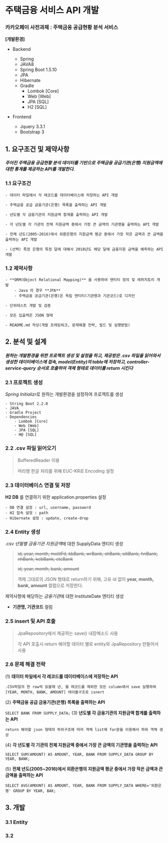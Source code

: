 # 주택금융 서비스 API 개발

### 카카오페이 사전과제 : 주택금융 공급현황 분석 서비스

**[개발환경]**
- Backend
	- Spring 
	- JAVA8
	- Spring Boot 1.5.10
	- JPA
	- Hibernate
	- Gradle
		- Lombok [Core]
		- Web [Web]
		- JPA [SQL]
		- H2 [SQL]

- Frontend 
  - Jquery 3.3.1
  - Bootstrap 3


## 1. 요구조건 및 제약사항
#### *주어진 **주택금융 공급현황 분석 데이터**를 기반으로 주택금융 공급기관(은행) 지원금액에 대한 통계를 제공하는 API를 개발한다.*

### 1.1 요구조건
```
- 데이터 파일에서 각 레코드를 데이터베이스에 저장하는 API 개발

- 주택금융 공급 금융기관(은행) 목록을 출력하는 API 개발

- 년도별 각 금융기관의 지원금액 합계를 출력하는 API 개발

- 각 년도별 각 기관의 전체 지원금액 중에서 가장 큰 금액의 기관명을 출력하는 API 개발 

- 전체 년도(2005~2016)에서 외환은행의 지원금액 평균 중에서 가장 작은 금액과 큰 금액을 출력하는 API 개발

- (선택) 특정 은행의 특정 달에 대해서 2018년도 해당 달에 금융지원 금액을 예측하는 API 개발
```

### 1.2 제약사항
```
- **ORM(Object Relational Mapping)** 을 사용하여 엔티티 정의 및 레퍼지토리 개발
	- Java 의 경우 **JPA**
	- 주택금융 공급기관(은행)은 독립 엔티티(기관명과 기관코드)로 디자인

- 단위테스트 개발 및 검증

- 모든 입출력은 JSON 형태

- README.md 작성(개발 프레임워크, 문제해결 전략, 빌드 및 실행방법)
```

## 2. 분석 및 설계
#### _원하는 개발환경을 위한 프로젝트 생성 및 설정을 하고, 제공받은 .csv 파일을 읽어와서 생성한 데이터베이스에 접속, model(Entity)의 table에 저장하고, controller-service-query 순서로 호출하여 객체 형태로 데이터를 return 시킨다_

### 2.1 프로젝트 생성
*Spring Initializr*로 원하는 개발환경을 설정하여 프로젝트를 생성
```
- String Boot 2.2.0
- JAVA
- Gradle Project
- Dependencies
	- Lombok [Core]
	- Web [Web]
	- JPA [SQL]
	- H@ [SQL]
```

### 2.2 .csv 파일 읽어오기
> BufferedReader 이용
>
> 머리행 한글 처리를 위해 EUC-KR로 Encoding 설정

### 2.3 데이터베이스 연결 및 저장
**H2 DB** 를 연결하기 위한 application.properties 설정
```
- DB 연결 설정 : url, username, password
- H2 접속 설정 : path
- Hibernate 설정 : update, create-drop
```

### 2.4 Entity 생성

.csv *년월별 금융기관 지원금액*에 대한 SupplyData 엔티티 생성
> ~~id, year, month, molitFd, kbBank, wrBank, shBank, sitiBank, hnBank, nhBank, kebBank, etcBank~~
>
> ~~id, year, month, bank, amount~~
>
> 객체 그대로의 JSON 형태로 return하기 위해, 고유 id 없이 **year, month, bank, amount** 컬럼으로 저장한다.

제약사항에 해당하는 *금융기관*에 대한 InstituteDate 엔티티 생성
- **기관명, 기관코드** 컬럼

### 2.5 insert 및 API 호출
> JpaRepository에서 제공하는 save() 내장메소드 사용
>
> 각 API 호출시 return 해야할 데이터 별로 entity와 JpaRepository 만들어서 사용

### 2.6 문제 해결 전략
(1) **데이터 파일에서 각 레코드를 데이터베이스에 저장하는 API**
```
.CSV파일의 한 row씩 읽을때 년, 월 레코드를 제외한 모든 column에서 save 실행하여 [YEAR, MONTH, BANK, AMOUNT] 테이블구조로 isnert
```

(2) **주택금융 공급 금융기관(은행) 목록을 출력하는 API**

`
SELECT BANK FROM SUPPLY_DATA;
`
(3) **년도별 각 금융기관의 지원금액 합계를 출력하는 API**

```
return 해야할 json 형태의 하위구조에 따라 객체 list에 for문을 이용해서 하위 객체 생성
```

(4) **각 년도별 각 기관의 전체 지원금액 중에서 가장 큰 금액의 기관명을 출력하는 API**

`
SELECT SUM(AMOUNT) AS AMOUNT, YEAR, BANK FROM SUPPLY_DATA GROUP BY YEAR, BANK;
`

(5) **전체 년도(2005~2016)에서 외환은행의 지원금액 평균 중에서 가장 작은 금액과 큰 금액을 출력하는 API**

`
SELECT AVG(AMOUNT) AS AMOUNT, YEAR, BANK FROM SUPPLY_DATA WHERE='외환은행' GROUP BY YEAR, BAK;
`

## 3. 개발

### 3.1 Entity

### 3.2 



